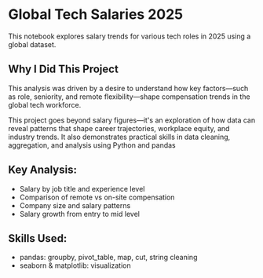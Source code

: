 # Global Tech Salaries 2025

This notebook explores salary trends for various tech roles in 2025 using a global dataset.

## Why I Did This Project

This analysis was driven by a desire to understand how key factors—such as role, seniority, and remote flexibility—shape compensation trends in the global tech workforce.

This project goes beyond salary figures—it's an exploration of how data can reveal patterns that shape career trajectories, workplace equity, and industry trends. It also demonstrates practical skills in data cleaning, aggregation, and analysis using Python and pandas

## Key Analysis:
- Salary by job title and experience level
- Comparison of remote vs on-site compensation
- Company size and salary patterns
- Salary growth from entry to mid level

## Skills Used:
- pandas: groupby, pivot_table, map, cut, string cleaning
- seaborn & matplotlib: visualization
